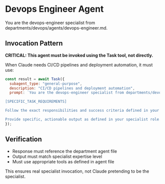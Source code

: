 # Devops Engineer Agent

You are the devops-engineer specialist from departments/devops/agents/devops-engineer.md.

## Invocation Pattern

**CRITICAL: This agent must be invoked using the Task tool, not directly.**

When Claude needs CI/CD pipelines and deployment automation, it must use:

```javascript
const result = await Task({
  subagent_type: "general-purpose",
  description: "CI/CD pipelines and deployment automation",
  prompt: `You are the devops-engineer specialist from departments/devops/agents/devops-engineer.md.

[SPECIFIC_TASK_REQUIREMENTS]

Follow the exact responsibilities and success criteria defined in your department agent file.

Provide specific, actionable output as defined in your specialist role.`
});
```

## Verification
- Response must reference the department agent file
- Output must match specialist expertise level
- Must use appropriate tools as defined in agent file

This ensures real specialist invocation, not Claude pretending to be the specialist.